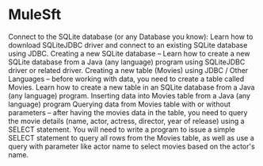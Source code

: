 # MuleSft
Connect to the SQLite database (or any Database you know): Learn how to download SQLiteJDBC driver and connect to an existing SQLite database using JDBC.  Creating a new SQLite database – Learn how to create a new SQLite database from a Java (any language) program using SQLiteJDBC driver or related driver.  Creating a new table (Movies) using JDBC / Other Languages – before working with data, you need to create a table called Movies. Learn how to create a new table in an SQLite database from a Java (any language) program.  Inserting data into Movies table from a Java (any language) program  Querying data from Movies table with or without parameters – after having the movies data in the table,  you need to query the movie details (name, actor, actress, director, year of release) using a SELECT statement.  You will need to write a program to issue a simple SELECT statement to query all rows from the Movies table,  as well as use a query with parameter like actor name to select movies based on the actor's name.
